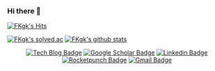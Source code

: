 ### Hi there 👋

[![FKgk's Hits](https://hits.seeyoufarm.com/api/count/incr/badge.svg?url=https%3A%2F%2Fgithub.com%2FFKgk&count_bg=%2379C83D&title_bg=%23555555&icon=&icon_color=%23E7E7E7&title=hits&edge_flat=false)](https://hits.seeyoufarm.com)

[![FKgk's solved.ac](http://mazassumnida.wtf/api/v2/generate_badge?boj=rhkd324)](https://solved.ac/profile/rhkd324)
[![FKgk's github stats](https://github-readme-stats.vercel.app/api?username=FKgk)](https://github.com/anuraghazra/github-readme-stats)


<div align=center>

  [![Tech Blog Badge](http://img.shields.io/badge/-Tech%20blog-black?style=flat-square&logo=github&logoColor=white&link=https://blog.naver.com/rhkd865)](https://blog.naver.com/rhkd865) 
  [![Google Scholar Badge](https://img.shields.io/badge/-Scholar-4285f4?style=flat-square&logo=google-scholar&logoColor=white&link=https://scholar.google.com/citations?user=o-XsSzcAAAAJ)](https://scholar.google.com/citations?user=o-XsSzcAAAAJ) 
  [![Linkedin Badge](https://img.shields.io/badge/-LinkedIn-blue?style=flat-square&logo=Linkedin&logoColor=white&link=https://www.linkedin.com/in/fkgk/)](https://www.linkedin.com/in/fkgk/) 
  [![Rocketpunch Badge](https://img.shields.io/badge/-Rocketpunch-5149ad?logoWidth=15&logoColor=white&link=https://www.rocketpunch.com/@FKgk)](https://www.rocketpunch.com/@FKgk) 
  [![Gmail Badge](https://img.shields.io/badge/Gmail-d14836?style=flat-square&logo=Gmail&logoColor=white&link=mailto:rhkd865@gmail.com)](mailto:rhkd865@gmail.com) 

</div>


<!--
**FKgk/FKgk** is a ✨ _special_ ✨ repository because its `README.md` (this file) appears on your GitHub profile.

Here are some ideas to get you started:

- 🔭 I’m currently working on ...
- 🌱 I’m currently learning ...
- 👯 I’m looking to collaborate on ...
- 🤔 I’m looking for help with ...
- 💬 Ask me about ...
- 📫 How to reach me: ...
- 😄 Pronouns: ...
- ⚡ Fun fact: ...
-->

